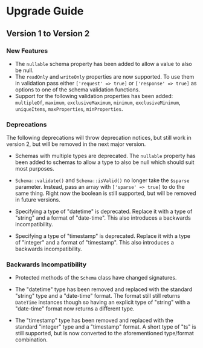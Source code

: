 # Upgrade Guide

## Version 1 to Version 2

### New Features

- The `nullable` schema property has been added to allow a value to also be null.
- The `readOnly` and `writeOnly` properties are now supported. To use them in validation pass either `['request' => true]` or `['response' => true]` as options to one of the schema validation functions.
- Support for the following validation properties has been added: `multipleOf`, `maximum`, `exclusiveMaximum`, `minimum`, `exclusiveMinimum`, `uniqueItems`, `maxProperties`, `minProperties`.

### Deprecations

The following deprecations will throw deprecation notices, but still work in version 2, but will be removed in the next major version.

- Schemas with multiple types are deprecated. The `nullable` property has been added to schemas to allow a type to also be null which should suit most purposes.

- `Schema::validate()` and `Schema::isValid()` no longer take the `$sparse` parameter. Instead, pass an array with `['sparse' => true]` to do the same thing. Right now the boolean is still supported, but will be removed in future versions.

- Specifying a type of "datetime" is deprecated. Replace it with a type of "string" and a format of "date-time". This also introduces a backwards incompatibility.

- Specifying a type of "timestamp" is deprecated. Replace it with a type of "integer" and a format of "timestamp". This also introduces a backwards incompatibility. 

### Backwards Incompatibility

- Protected methods of the `Schema` class have changed signatures.

- The "datetime" type has been removed and replaced with the standard "string" type and a "date-time" format. The format still still returns `DateTime` instances though so having an explicit type of "string" with a "date-time" format now returns a different type.

- The "timestamp" type has been removed and replaced with the standard "integer" type and a "timestamp" format. A short type of "ts" is still supported, but is now converted to the aforementioned type/format combination.
